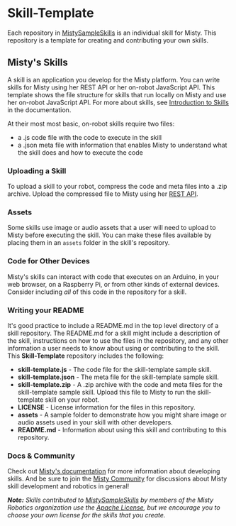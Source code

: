 # Skill-Template
Each repository in [MistySampleSkills](https://github.com/MistySampleSkills) is an individual skill for Misty. This repository is a template for creating and contributing your own skills.

## Misty's Skills

A skill is an application you develop for the Misty platform. You can write skills for Misty using her REST API or her on-robot JavaScript API. This template shows the file structure for skills that run locally on Misty and use her on-robot JavaScript API. For more about skills, see [Introduction to Skills](https://docs.mistyrobotics.com/docs/skills/introduction/) in the documentation.

At their most most basic, on-robot skills require two files:
* a .js code file with the code to execute in the skill
* a .json meta file with information that enables Misty to understand what the skill does and how to execute the code

### Uploading a Skill

To upload a skill to your robot, compress the code and meta files into a .zip archive. Upload the compressed file to Misty using her [REST API](https://docs.mistyrobotics.com/docs/reference/rest/#saveskilltorobot).

### Assets

Some skills use image or audio assets that a user will need to upload to Misty before executing the skill. You can make these files available by placing them in an `assets` folder in the skill's repository.

### Code for Other Devices

Misty's skills can interact with code that executes on an Arduino, in your web browser, on a Raspberry Pi, or from other kinds of external devices. Consider including _all_ of this code in the repository for a skill. 

### Writing your README

It's good practice to include a README.md in the top level directory of a skill repository. The README.md for a skill might include a description of the skill, instructions on how to use the files in the repository, and any other information a user needs to know about using or contributing to the skill. This **Skill-Template** repository includes the following:
* **skill-template.js** - The code file for the skill-template sample skill.
* **skill-template.json** - The meta file for the skill-template sample skill.
* **skill-template.zip** - A .zip archive with the code and meta files for the skill-template sample skill. Upload this file to Misty to run the skill-template skill on your robot.
* **LICENSE** - License information for the files in this repository.
* **assets** - A sample folder to demonstrate how you might share image or audio assets used in your skill with other developers.
* **README.md** - Information about using this skill and contributing to this repository.

### Docs & Community

Check out [Misty's documentation](https://docs.mistyrobotics.com/) for more information about developing skills. And be sure to join the [Misty Community](https://community.mistyrobotics.com/) for discussions about Misty skill development and robotics in general!

***Note:** Skills contributed to [MistySampleSkills](https://github.com/MistySampleSkills)  by members of the Misty Robotics organization use the [Apache License](http://www.apache.org/licenses/LICENSE-2.0), but we encourage you to choose your own license for the skills that you create.*

